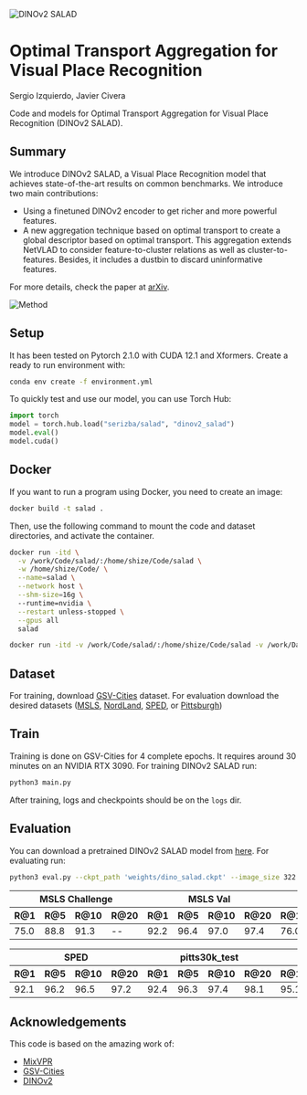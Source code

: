 ![DINOv2 SALAD](assets/dino_salad_title.png)
# Optimal Transport Aggregation for Visual Place Recognition
Sergio Izquierdo, Javier Civera

Code and models for Optimal Transport Aggregation for Visual Place Recognition (DINOv2 SALAD).

## Summary

We introduce DINOv2 SALAD, a Visual Place Recognition model that achieves state-of-the-art results on common benchmarks. We introduce two main contributions:
 - Using a finetuned DINOv2 encoder to get richer and more powerful features.
 - A new aggregation technique based on optimal transport to create a global descriptor based on optimal transport. This aggregation extends NetVLAD to consider feature-to-cluster relations as well as cluster-to-features. Besides, it includes a dustbin to discard uninformative features.

For more details, check the paper at [arXiv](https://arxiv.org/abs/2311.15937).

![Method](assets/method.jpg)

## Setup

It has been tested on Pytorch 2.1.0 with CUDA 12.1 and Xformers. Create a ready to run environment with:
```bash
conda env create -f environment.yml
```

To quickly test and use our model, you can use Torch Hub:
```python
import torch
model = torch.hub.load("serizba/salad", "dinov2_salad")
model.eval()
model.cuda()
```

## Docker
If you want to run a program using Docker, you need to create an image:
```bash
docker build -t salad .
```
Then, use the following command to mount the code and dataset directories, and activate the container.
```bash
docker run -itd \
  -v /work/Code/salad/:/home/shize/Code/salad \
  -w /home/shize/Code/ \
  --name=salad \
  --network host \
  --shm-size=16g \ 
  --runtime=nvidia \
  --restart unless-stopped \
  --gpus all 
  salad
```
```bash
docker run -itd -v /work/Code/salad/:/home/shize/Code/salad -v /work/Datasets/:/home/shize/Code/data -w /home/shize/Code --name=salad3 --network host --shm-size=16g --runtime=nvidia --restart unless-stopped --gpus all salad-dev
```

## Dataset

For training, download [GSV-Cities](https://github.com/amaralibey/gsv-cities) dataset. For evaluation download the desired datasets ([MSLS](https://github.com/FrederikWarburg/mapillary_sls), [NordLand](https://surfdrive.surf.nl/files/index.php/s/sbZRXzYe3l0v67W), [SPED](https://surfdrive.surf.nl/files/index.php/s/sbZRXzYe3l0v67W), or [Pittsburgh](https://data.ciirc.cvut.cz/public/projects/2015netVLAD/Pittsburgh250k/))

## Train

Training is done on GSV-Cities for 4 complete epochs. It requires around 30 minutes on an NVIDIA RTX 3090. For training DINOv2 SALAD run:
```bash
python3 main.py
```

After training, logs and checkpoints should be on the `logs` dir.

## Evaluation

You can download a pretrained DINOv2 SALAD model from [here](https://drive.google.com/file/d/1u83Dmqmm1-uikOPr58IIhfIzDYwFxCy1/view?usp=sharing). For evaluating run:

```bash
python3 eval.py --ckpt_path 'weights/dino_salad.ckpt' --image_size 322 322 --batch_size 256 --val_datasets MSLS Norrdland
```

<table>
<thead>
  <tr>
    <th colspan="4">MSLS Challenge</th>
    <th colspan="4">MSLS Val</th>
    <th colspan="4">NordLand</th>
  </tr>
  <tr>
    <th>R@1</th>
    <th>R@5</th>
    <th>R@10</th>
    <th>R@20</th>
    <th>R@1</th>
    <th>R@5</th>
    <th>R@10</th>
    <th>R@20</th>
    <th>R@1</th>
    <th>R@5</th>
    <th>R@10</th>
    <th>R@20</th>
  </tr>
</thead>
<tbody>
  <tr>
    <td>75.0</td>
    <td>88.8</td>
    <td>91.3</td>
    <td> -- </td>
    <td>92.2</td>
    <td>96.4</td>
    <td>97.0</td>
    <td>97.4</td>
    <td>76.0</td>
    <td>89.2</td>
    <td>92.0</td>
    <td>94.4</td>
  </tr>
</tbody>
</table>

<table>
<thead>
  <tr>
    <th colspan="4">SPED</th>
    <th colspan="4">pitts30k_test</th>
    <th colspan="4">pitts250k_test</th>
  </tr>
  <tr>
    <th>R@1</th>
    <th>R@5</th>
    <th>R@10</th>
    <th>R@20</th>
    <th>R@1</th>
    <th>R@5</th>
    <th>R@10</th>
    <th>R@20</th>
    <th>R@1</th>
    <th>R@5</th>
    <th>R@10</th>
    <th>R@20</th>
  </tr>
</thead>
<tbody>
  <tr>
    <td>92.1</td>
    <td>96.2</td>
    <td>96.5</td>
    <td>97.2</td>
    <td>92.4</td>
    <td>96.3</td>
    <td>97.4</td>
    <td>98.1</td>
    <td>95.1</td>
    <td>98.5</td>
    <td>99.2</td>
    <td>99.6</td>
  </tr>
</tbody>
</table>

## Acknowledgements
This code is based on the amazing work of:
 - [MixVPR](https://github.com/amaralibey/MixVPR)
 - [GSV-Cities](https://github.com/amaralibey/gsv-cities)
 - [DINOv2](https://github.com/facebookresearch/dinov2)
